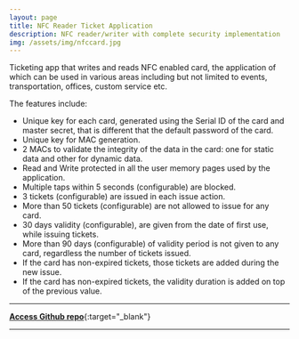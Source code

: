 ```yaml
---
layout: page
title: NFC Reader Ticket Application
description: NFC reader/writer with complete security implementation  
img: /assets/img/nfccard.jpg
---
```


Ticketing app that writes and reads NFC enabled card, the application of which can be used in various areas including but not limited to events, transportation, offices, custom service etc.

The features include:

- Unique key for each card, generated using the Serial ID of the card and master secret, that is different that the default password of the card.
- Unique key for MAC generation.
- 2 MACs to validate the integrity of the data in the card: one for static data and other for dynamic data.
- Read and Write protected in all the user memory pages used by the application.
- Multiple taps within 5 seconds (configurable) are blocked.
- 3 tickets (configurable) are issued in each issue action.
- More than 50 tickets (configurable) are not allowed to issue for any card.
- 30 days validity (configurable), are given from the date of first use, while issuing tickets.
- More than 90 days (configurable) of validity period is not given to any card, regardless the number of tickets issued.
- If the card has non-expired tickets, those tickets are added during the new issue.
- If the card has non-expired tickets, the validity duration is added on top of the previous value.

---

[**Access Github repo**](https://github.com/bipinkh/nfc-reader){:target="\_blank"}

---

